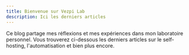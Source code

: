 ```yaml
---
title: Bienvenue sur Vezpi Lab
description: Ici les derniers articles
---
```

Ce blog partage mes réflexions et mes expériences dans mon laboratoire personnel.
Vous trouverez ci-dessous les derniers articles sur le self-hosting, l'automatisation et bien plus encore.
